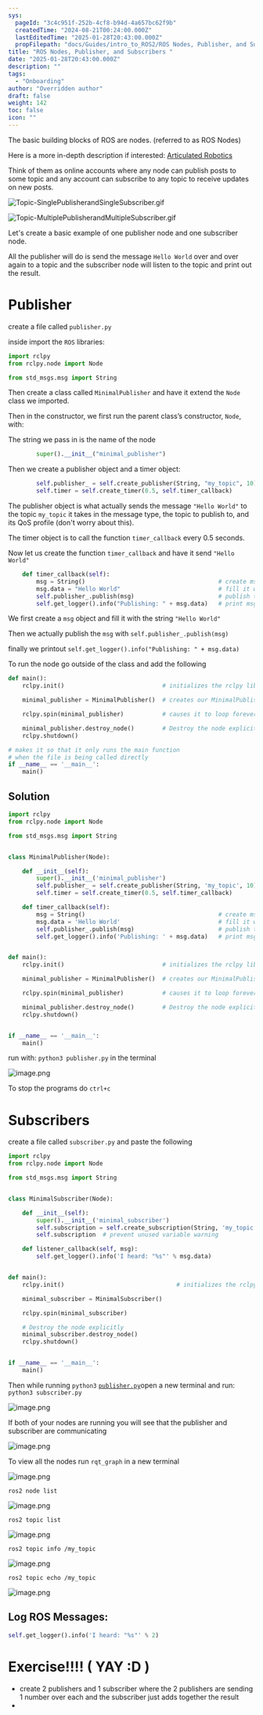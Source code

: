 ```yaml
---
sys:
  pageId: "3c4c951f-252b-4cf8-b94d-4a657bc62f9b"
  createdTime: "2024-08-21T00:24:00.000Z"
  lastEditedTime: "2025-01-28T20:43:00.000Z"
  propFilepath: "docs/Guides/intro_to_ROS2/ROS Nodes, Publisher, and Subscribers .md"
title: "ROS Nodes, Publisher, and Subscribers "
date: "2025-01-28T20:43:00.000Z"
description: ""
tags:
  - "Onboarding"
author: "Overridden author"
draft: false
weight: 142
toc: false
icon: ""
---
```


The basic building blocks of ROS are nodes. (referred to as ROS Nodes)

Here is a more in-depth description if interested: [Articulated Robotics](https://articulatedrobotics.xyz/tutorials/ready-for-ros/ros-overview#2-nodes)

Think of them as online accounts where any node can publish posts to some topic and any account can subscribe to any topic to receive updates on new posts.

![Topic-SinglePublisherandSingleSubscriber.gif](https://docs.ros.org/en/humble/_images/Topic-SinglePublisherandSingleSubscriber.gif)

![Topic-MultiplePublisherandMultipleSubscriber.gif](https://docs.ros.org/en/humble/_images/Topic-MultiplePublisherandMultipleSubscriber.gif)

Let's create a basic example of one publisher node and one subscriber node.

All the publisher will do is send the message `Hello World` over and over again to a topic and the subscriber node will listen to the topic and print out the result.

# Publisher

create a file called `publisher.py` 

inside import the `ROS` libraries:

```python
import rclpy
from rclpy.node import Node

from std_msgs.msg import String
```

Then create a class called `MinimalPublisher` and have it extend the `Node` class we imported.

Then in the constructor, we first run the parent class’s constructor, `Node`, with:

The string we pass in is the name of the node

```python
        super().__init__("minimal_publisher")
```

Then we create a publisher object and a timer object:

```python
        self.publisher_ = self.create_publisher(String, "my_topic", 10)
        self.timer = self.create_timer(0.5, self.timer_callback)
```

The publisher object is what actually sends the message `"Hello World"` to the topic `my_topic` it takes in the message type, the topic to publish to, and its QoS profile (don't worry about this).

The timer object is to call the function `timer_callback` every 0.5 seconds.

Now let us create the function `timer_callback` and have it send `"Hello World"`

```python
    def timer_callback(self):
        msg = String()                                      # create msg object
        msg.data = "Hello World"                            # fill it with data
        self.publisher_.publish(msg)                        # publish the message
        self.get_logger().info("Publishing: " + msg.data)   # print msg
```

We first create a `msg` object and fill it with the string `"Hello World"`

Then we actually publish the `msg` with `self.publisher_.publish(msg)`

finally we printout `self.get_logger().info("Publishing: " + msg.data)`

To run the node go outside of the class and add the following

```python
def main():
    rclpy.init()                            # initializes the rclpy library

    minimal_publisher = MinimalPublisher()  # creates our MinimalPublisher object

    rclpy.spin(minimal_publisher)           # causes it to loop forever

    minimal_publisher.destroy_node()        # Destroy the node explicitly
    rclpy.shutdown()

# makes it so that it only runs the main function
# when the file is being called directly
if __name__ == '__main__': 
    main()
```

## Solution

```python
import rclpy
from rclpy.node import Node

from std_msgs.msg import String


class MinimalPublisher(Node):

    def __init__(self):
        super().__init__('minimal_publisher')
        self.publisher_ = self.create_publisher(String, 'my_topic', 10)
        self.timer = self.create_timer(0.5, self.timer_callback)

    def timer_callback(self):
        msg = String()                                      # create msg object
        msg.data = 'Hello World'                            # fill it with data
        self.publisher_.publish(msg)                        # publish the message
        self.get_logger().info('Publishing: ' + msg.data)   # print msg


def main():
    rclpy.init()                            # initializes the rclpy library

    minimal_publisher = MinimalPublisher()  # creates our MinimalPublisher object

    rclpy.spin(minimal_publisher)           # causes it to loop forever

    minimal_publisher.destroy_node()        # Destroy the node explicitly
    rclpy.shutdown()


if __name__ == '__main__':
    main()
```

run with: `python3 publisher.py` in the terminal

![image.png](https://prod-files-secure.s3.us-west-2.amazonaws.com/d518164a-d88e-44d1-a4ee-3adb3bd8bce0/9214accb-ad5b-44f1-a31c-b3167c59138b/image.png?X-Amz-Algorithm=AWS4-HMAC-SHA256&X-Amz-Content-Sha256=UNSIGNED-PAYLOAD&X-Amz-Credential=ASIAZI2LB466ZCI4WG3J%2F20250706%2Fus-west-2%2Fs3%2Faws4_request&X-Amz-Date=20250706T190247Z&X-Amz-Expires=3600&X-Amz-Security-Token=IQoJb3JpZ2luX2VjEFkaCXVzLXdlc3QtMiJIMEYCIQDhc2BcpRDW409cv6%2BJwx%2FvnuF8ZqMoR308U3nW1jxkGAIhANS2W3G5TMuWNWfMFO5Ys%2FR7WM4ris4p4bNy6bizNW2cKv8DCGEQABoMNjM3NDIzMTgzODA1Igw7s%2BcWxqGJv0QnMDcq3APiaXlYbi%2Ba5envjgwfvkZaifFiy1Vb72a1pcYKUxmOGRKKuIqoriwi1t4nf%2Bwrmf4Q0X8OVcklf26l8SFbiSNHVfAZMSRBolr%2BjdYUCkqhHQpRMCsyvHrG9YpCyRHzMWu%2FEe1%2Fp982hSXG4pIXkvdcsQarIpcVCvZgyDJmet6WJCz1%2Fc2AVnDVDuutV9xDqJirPMvB2HLzp%2F7h2mkjViUIqybrxlipXdMwRZ0CIZOF%2FO0ku7CGBO308Iv6%2Fpw9fJpuTaiIoMm%2BLYkrw5oNv4jtuzB8EgIQ7m0wVxiO7Sjft5x%2FDj6OxoDbfEjOhzNwno%2Bw11a6%2BLMYw%2Fg0VOW75ANyDFIDHR4IThH9NaDv36XbU45qPsJh6Owwv46TcOEx4RJp9D6Y5Ox5rBApdc4zHObFKCbHQlPzCkuLDs7hhUJy%2F%2BAqxl5WzC%2BQE6dAYsKXI7WmgreXAxrNFDT1rg5wuUfUYO6EZXL2sWlF5VwBiy04ApmEEDrepQwhxM1Q4YdpO3QQiHYJcT1z0xa14cUKIrfTbh8tgSrD%2Fwn%2F78kcJa5JG8QMOt7hJSlGQLXlQJR6%2FrBjRlPC2xUDst%2Bow3JHlNPqU6vliu2S2n%2Bt%2FyQbiV9Favi5oYqTTu67o2I9EjDlw6rDBjqkATTvBO82smQfggXXLjiOd59eou%2FcBMqxQVnsOEN0FfSznAFF%2B60d47%2FQhC6Yo2WxNmahqc1DkTPHTTKLmgwDECztOoro75SbBzyNCIqe0jCZ1mcN1VmA3Q8LZxbXIhVkUJq5zs8dNPVXC5DSiTfVTFjHKhzWDnUysyNCUEvT%2Br3cJ3GIO%2B9WSG9CymnAnVdlvie4OB8WK0CNqa4MBEbHEa1JUYYA&X-Amz-Signature=2b88c2b97f6fc5b19ad5a197aa303adb2452e68ac6d3a0d3115e7e4317bb281d&X-Amz-SignedHeaders=host&x-amz-checksum-mode=ENABLED&x-id=GetObject)

To stop the programs do `ctrl+c`

# Subscribers

create a file called `subscriber.py` and paste the following

```python
import rclpy
from rclpy.node import Node

from std_msgs.msg import String


class MinimalSubscriber(Node):

    def __init__(self):
        super().__init__('minimal_subscriber')
        self.subscription = self.create_subscription(String, 'my_topic', self.listener_callback, 10)
        self.subscription  # prevent unused variable warning

    def listener_callback(self, msg):
        self.get_logger().info('I heard: "%s"' % msg.data)


def main():
    rclpy.init()                                # initializes the rclpy library

    minimal_subscriber = MinimalSubscriber()

    rclpy.spin(minimal_subscriber)

    # Destroy the node explicitly
    minimal_subscriber.destroy_node()
    rclpy.shutdown()


if __name__ == '__main__':
    main()
```

Then while running `python3` [`publisher.py`](http://publisher.py/)open a new terminal and run: `python3 subscriber.py` 

![image.png](https://prod-files-secure.s3.us-west-2.amazonaws.com/d518164a-d88e-44d1-a4ee-3adb3bd8bce0/611fccf2-c738-4dbd-94e9-98f209092866/image.png?X-Amz-Algorithm=AWS4-HMAC-SHA256&X-Amz-Content-Sha256=UNSIGNED-PAYLOAD&X-Amz-Credential=ASIAZI2LB466ZCI4WG3J%2F20250706%2Fus-west-2%2Fs3%2Faws4_request&X-Amz-Date=20250706T190248Z&X-Amz-Expires=3600&X-Amz-Security-Token=IQoJb3JpZ2luX2VjEFkaCXVzLXdlc3QtMiJIMEYCIQDhc2BcpRDW409cv6%2BJwx%2FvnuF8ZqMoR308U3nW1jxkGAIhANS2W3G5TMuWNWfMFO5Ys%2FR7WM4ris4p4bNy6bizNW2cKv8DCGEQABoMNjM3NDIzMTgzODA1Igw7s%2BcWxqGJv0QnMDcq3APiaXlYbi%2Ba5envjgwfvkZaifFiy1Vb72a1pcYKUxmOGRKKuIqoriwi1t4nf%2Bwrmf4Q0X8OVcklf26l8SFbiSNHVfAZMSRBolr%2BjdYUCkqhHQpRMCsyvHrG9YpCyRHzMWu%2FEe1%2Fp982hSXG4pIXkvdcsQarIpcVCvZgyDJmet6WJCz1%2Fc2AVnDVDuutV9xDqJirPMvB2HLzp%2F7h2mkjViUIqybrxlipXdMwRZ0CIZOF%2FO0ku7CGBO308Iv6%2Fpw9fJpuTaiIoMm%2BLYkrw5oNv4jtuzB8EgIQ7m0wVxiO7Sjft5x%2FDj6OxoDbfEjOhzNwno%2Bw11a6%2BLMYw%2Fg0VOW75ANyDFIDHR4IThH9NaDv36XbU45qPsJh6Owwv46TcOEx4RJp9D6Y5Ox5rBApdc4zHObFKCbHQlPzCkuLDs7hhUJy%2F%2BAqxl5WzC%2BQE6dAYsKXI7WmgreXAxrNFDT1rg5wuUfUYO6EZXL2sWlF5VwBiy04ApmEEDrepQwhxM1Q4YdpO3QQiHYJcT1z0xa14cUKIrfTbh8tgSrD%2Fwn%2F78kcJa5JG8QMOt7hJSlGQLXlQJR6%2FrBjRlPC2xUDst%2Bow3JHlNPqU6vliu2S2n%2Bt%2FyQbiV9Favi5oYqTTu67o2I9EjDlw6rDBjqkATTvBO82smQfggXXLjiOd59eou%2FcBMqxQVnsOEN0FfSznAFF%2B60d47%2FQhC6Yo2WxNmahqc1DkTPHTTKLmgwDECztOoro75SbBzyNCIqe0jCZ1mcN1VmA3Q8LZxbXIhVkUJq5zs8dNPVXC5DSiTfVTFjHKhzWDnUysyNCUEvT%2Br3cJ3GIO%2B9WSG9CymnAnVdlvie4OB8WK0CNqa4MBEbHEa1JUYYA&X-Amz-Signature=6e778f9bf2a9ee7c3455c29cf3cd659438731eda3200b8137cb50dae877ce034&X-Amz-SignedHeaders=host&x-amz-checksum-mode=ENABLED&x-id=GetObject)

If both of your nodes are running you will see that the publisher and subscriber are communicating

![image.png](https://prod-files-secure.s3.us-west-2.amazonaws.com/d518164a-d88e-44d1-a4ee-3adb3bd8bce0/eea428b5-1cf0-43bb-a30b-81cbaf6c5c78/image.png?X-Amz-Algorithm=AWS4-HMAC-SHA256&X-Amz-Content-Sha256=UNSIGNED-PAYLOAD&X-Amz-Credential=ASIAZI2LB466ZCI4WG3J%2F20250706%2Fus-west-2%2Fs3%2Faws4_request&X-Amz-Date=20250706T190248Z&X-Amz-Expires=3600&X-Amz-Security-Token=IQoJb3JpZ2luX2VjEFkaCXVzLXdlc3QtMiJIMEYCIQDhc2BcpRDW409cv6%2BJwx%2FvnuF8ZqMoR308U3nW1jxkGAIhANS2W3G5TMuWNWfMFO5Ys%2FR7WM4ris4p4bNy6bizNW2cKv8DCGEQABoMNjM3NDIzMTgzODA1Igw7s%2BcWxqGJv0QnMDcq3APiaXlYbi%2Ba5envjgwfvkZaifFiy1Vb72a1pcYKUxmOGRKKuIqoriwi1t4nf%2Bwrmf4Q0X8OVcklf26l8SFbiSNHVfAZMSRBolr%2BjdYUCkqhHQpRMCsyvHrG9YpCyRHzMWu%2FEe1%2Fp982hSXG4pIXkvdcsQarIpcVCvZgyDJmet6WJCz1%2Fc2AVnDVDuutV9xDqJirPMvB2HLzp%2F7h2mkjViUIqybrxlipXdMwRZ0CIZOF%2FO0ku7CGBO308Iv6%2Fpw9fJpuTaiIoMm%2BLYkrw5oNv4jtuzB8EgIQ7m0wVxiO7Sjft5x%2FDj6OxoDbfEjOhzNwno%2Bw11a6%2BLMYw%2Fg0VOW75ANyDFIDHR4IThH9NaDv36XbU45qPsJh6Owwv46TcOEx4RJp9D6Y5Ox5rBApdc4zHObFKCbHQlPzCkuLDs7hhUJy%2F%2BAqxl5WzC%2BQE6dAYsKXI7WmgreXAxrNFDT1rg5wuUfUYO6EZXL2sWlF5VwBiy04ApmEEDrepQwhxM1Q4YdpO3QQiHYJcT1z0xa14cUKIrfTbh8tgSrD%2Fwn%2F78kcJa5JG8QMOt7hJSlGQLXlQJR6%2FrBjRlPC2xUDst%2Bow3JHlNPqU6vliu2S2n%2Bt%2FyQbiV9Favi5oYqTTu67o2I9EjDlw6rDBjqkATTvBO82smQfggXXLjiOd59eou%2FcBMqxQVnsOEN0FfSznAFF%2B60d47%2FQhC6Yo2WxNmahqc1DkTPHTTKLmgwDECztOoro75SbBzyNCIqe0jCZ1mcN1VmA3Q8LZxbXIhVkUJq5zs8dNPVXC5DSiTfVTFjHKhzWDnUysyNCUEvT%2Br3cJ3GIO%2B9WSG9CymnAnVdlvie4OB8WK0CNqa4MBEbHEa1JUYYA&X-Amz-Signature=9be27137a3d6b3f049a91437b74c2d3b7898eca6b4dba0d834ef998aa8e33f1e&X-Amz-SignedHeaders=host&x-amz-checksum-mode=ENABLED&x-id=GetObject)

To view all the nodes run `rqt_graph` in a new terminal

![image.png](https://prod-files-secure.s3.us-west-2.amazonaws.com/d518164a-d88e-44d1-a4ee-3adb3bd8bce0/1d98e964-4318-4d62-b5c4-8c8f78368598/image.png?X-Amz-Algorithm=AWS4-HMAC-SHA256&X-Amz-Content-Sha256=UNSIGNED-PAYLOAD&X-Amz-Credential=ASIAZI2LB466ZCI4WG3J%2F20250706%2Fus-west-2%2Fs3%2Faws4_request&X-Amz-Date=20250706T190248Z&X-Amz-Expires=3600&X-Amz-Security-Token=IQoJb3JpZ2luX2VjEFkaCXVzLXdlc3QtMiJIMEYCIQDhc2BcpRDW409cv6%2BJwx%2FvnuF8ZqMoR308U3nW1jxkGAIhANS2W3G5TMuWNWfMFO5Ys%2FR7WM4ris4p4bNy6bizNW2cKv8DCGEQABoMNjM3NDIzMTgzODA1Igw7s%2BcWxqGJv0QnMDcq3APiaXlYbi%2Ba5envjgwfvkZaifFiy1Vb72a1pcYKUxmOGRKKuIqoriwi1t4nf%2Bwrmf4Q0X8OVcklf26l8SFbiSNHVfAZMSRBolr%2BjdYUCkqhHQpRMCsyvHrG9YpCyRHzMWu%2FEe1%2Fp982hSXG4pIXkvdcsQarIpcVCvZgyDJmet6WJCz1%2Fc2AVnDVDuutV9xDqJirPMvB2HLzp%2F7h2mkjViUIqybrxlipXdMwRZ0CIZOF%2FO0ku7CGBO308Iv6%2Fpw9fJpuTaiIoMm%2BLYkrw5oNv4jtuzB8EgIQ7m0wVxiO7Sjft5x%2FDj6OxoDbfEjOhzNwno%2Bw11a6%2BLMYw%2Fg0VOW75ANyDFIDHR4IThH9NaDv36XbU45qPsJh6Owwv46TcOEx4RJp9D6Y5Ox5rBApdc4zHObFKCbHQlPzCkuLDs7hhUJy%2F%2BAqxl5WzC%2BQE6dAYsKXI7WmgreXAxrNFDT1rg5wuUfUYO6EZXL2sWlF5VwBiy04ApmEEDrepQwhxM1Q4YdpO3QQiHYJcT1z0xa14cUKIrfTbh8tgSrD%2Fwn%2F78kcJa5JG8QMOt7hJSlGQLXlQJR6%2FrBjRlPC2xUDst%2Bow3JHlNPqU6vliu2S2n%2Bt%2FyQbiV9Favi5oYqTTu67o2I9EjDlw6rDBjqkATTvBO82smQfggXXLjiOd59eou%2FcBMqxQVnsOEN0FfSznAFF%2B60d47%2FQhC6Yo2WxNmahqc1DkTPHTTKLmgwDECztOoro75SbBzyNCIqe0jCZ1mcN1VmA3Q8LZxbXIhVkUJq5zs8dNPVXC5DSiTfVTFjHKhzWDnUysyNCUEvT%2Br3cJ3GIO%2B9WSG9CymnAnVdlvie4OB8WK0CNqa4MBEbHEa1JUYYA&X-Amz-Signature=2a885a9e6268b4281db763ad53d40ba7f70b9bcde20572e1262722585d9578b1&X-Amz-SignedHeaders=host&x-amz-checksum-mode=ENABLED&x-id=GetObject)

`ros2 node list`

![image.png](https://prod-files-secure.s3.us-west-2.amazonaws.com/d518164a-d88e-44d1-a4ee-3adb3bd8bce0/680ac8cf-e6d9-4164-9ece-5b9a6fccffee/image.png?X-Amz-Algorithm=AWS4-HMAC-SHA256&X-Amz-Content-Sha256=UNSIGNED-PAYLOAD&X-Amz-Credential=ASIAZI2LB466ZCI4WG3J%2F20250706%2Fus-west-2%2Fs3%2Faws4_request&X-Amz-Date=20250706T190248Z&X-Amz-Expires=3600&X-Amz-Security-Token=IQoJb3JpZ2luX2VjEFkaCXVzLXdlc3QtMiJIMEYCIQDhc2BcpRDW409cv6%2BJwx%2FvnuF8ZqMoR308U3nW1jxkGAIhANS2W3G5TMuWNWfMFO5Ys%2FR7WM4ris4p4bNy6bizNW2cKv8DCGEQABoMNjM3NDIzMTgzODA1Igw7s%2BcWxqGJv0QnMDcq3APiaXlYbi%2Ba5envjgwfvkZaifFiy1Vb72a1pcYKUxmOGRKKuIqoriwi1t4nf%2Bwrmf4Q0X8OVcklf26l8SFbiSNHVfAZMSRBolr%2BjdYUCkqhHQpRMCsyvHrG9YpCyRHzMWu%2FEe1%2Fp982hSXG4pIXkvdcsQarIpcVCvZgyDJmet6WJCz1%2Fc2AVnDVDuutV9xDqJirPMvB2HLzp%2F7h2mkjViUIqybrxlipXdMwRZ0CIZOF%2FO0ku7CGBO308Iv6%2Fpw9fJpuTaiIoMm%2BLYkrw5oNv4jtuzB8EgIQ7m0wVxiO7Sjft5x%2FDj6OxoDbfEjOhzNwno%2Bw11a6%2BLMYw%2Fg0VOW75ANyDFIDHR4IThH9NaDv36XbU45qPsJh6Owwv46TcOEx4RJp9D6Y5Ox5rBApdc4zHObFKCbHQlPzCkuLDs7hhUJy%2F%2BAqxl5WzC%2BQE6dAYsKXI7WmgreXAxrNFDT1rg5wuUfUYO6EZXL2sWlF5VwBiy04ApmEEDrepQwhxM1Q4YdpO3QQiHYJcT1z0xa14cUKIrfTbh8tgSrD%2Fwn%2F78kcJa5JG8QMOt7hJSlGQLXlQJR6%2FrBjRlPC2xUDst%2Bow3JHlNPqU6vliu2S2n%2Bt%2FyQbiV9Favi5oYqTTu67o2I9EjDlw6rDBjqkATTvBO82smQfggXXLjiOd59eou%2FcBMqxQVnsOEN0FfSznAFF%2B60d47%2FQhC6Yo2WxNmahqc1DkTPHTTKLmgwDECztOoro75SbBzyNCIqe0jCZ1mcN1VmA3Q8LZxbXIhVkUJq5zs8dNPVXC5DSiTfVTFjHKhzWDnUysyNCUEvT%2Br3cJ3GIO%2B9WSG9CymnAnVdlvie4OB8WK0CNqa4MBEbHEa1JUYYA&X-Amz-Signature=0ea779d58fad0db755b5719899b5c17ec10e78bcb1639c7cfec81b463c01feec&X-Amz-SignedHeaders=host&x-amz-checksum-mode=ENABLED&x-id=GetObject)

`ros2 topic list`

![image.png](https://prod-files-secure.s3.us-west-2.amazonaws.com/d518164a-d88e-44d1-a4ee-3adb3bd8bce0/eee2ebe1-27ef-4a4a-96fb-2ca54126fb29/image.png?X-Amz-Algorithm=AWS4-HMAC-SHA256&X-Amz-Content-Sha256=UNSIGNED-PAYLOAD&X-Amz-Credential=ASIAZI2LB466ZCI4WG3J%2F20250706%2Fus-west-2%2Fs3%2Faws4_request&X-Amz-Date=20250706T190248Z&X-Amz-Expires=3600&X-Amz-Security-Token=IQoJb3JpZ2luX2VjEFkaCXVzLXdlc3QtMiJIMEYCIQDhc2BcpRDW409cv6%2BJwx%2FvnuF8ZqMoR308U3nW1jxkGAIhANS2W3G5TMuWNWfMFO5Ys%2FR7WM4ris4p4bNy6bizNW2cKv8DCGEQABoMNjM3NDIzMTgzODA1Igw7s%2BcWxqGJv0QnMDcq3APiaXlYbi%2Ba5envjgwfvkZaifFiy1Vb72a1pcYKUxmOGRKKuIqoriwi1t4nf%2Bwrmf4Q0X8OVcklf26l8SFbiSNHVfAZMSRBolr%2BjdYUCkqhHQpRMCsyvHrG9YpCyRHzMWu%2FEe1%2Fp982hSXG4pIXkvdcsQarIpcVCvZgyDJmet6WJCz1%2Fc2AVnDVDuutV9xDqJirPMvB2HLzp%2F7h2mkjViUIqybrxlipXdMwRZ0CIZOF%2FO0ku7CGBO308Iv6%2Fpw9fJpuTaiIoMm%2BLYkrw5oNv4jtuzB8EgIQ7m0wVxiO7Sjft5x%2FDj6OxoDbfEjOhzNwno%2Bw11a6%2BLMYw%2Fg0VOW75ANyDFIDHR4IThH9NaDv36XbU45qPsJh6Owwv46TcOEx4RJp9D6Y5Ox5rBApdc4zHObFKCbHQlPzCkuLDs7hhUJy%2F%2BAqxl5WzC%2BQE6dAYsKXI7WmgreXAxrNFDT1rg5wuUfUYO6EZXL2sWlF5VwBiy04ApmEEDrepQwhxM1Q4YdpO3QQiHYJcT1z0xa14cUKIrfTbh8tgSrD%2Fwn%2F78kcJa5JG8QMOt7hJSlGQLXlQJR6%2FrBjRlPC2xUDst%2Bow3JHlNPqU6vliu2S2n%2Bt%2FyQbiV9Favi5oYqTTu67o2I9EjDlw6rDBjqkATTvBO82smQfggXXLjiOd59eou%2FcBMqxQVnsOEN0FfSznAFF%2B60d47%2FQhC6Yo2WxNmahqc1DkTPHTTKLmgwDECztOoro75SbBzyNCIqe0jCZ1mcN1VmA3Q8LZxbXIhVkUJq5zs8dNPVXC5DSiTfVTFjHKhzWDnUysyNCUEvT%2Br3cJ3GIO%2B9WSG9CymnAnVdlvie4OB8WK0CNqa4MBEbHEa1JUYYA&X-Amz-Signature=99a94702db67aaf47e8c7e7e8729c7da65ef1487341cf8de32f39bd80870aa39&X-Amz-SignedHeaders=host&x-amz-checksum-mode=ENABLED&x-id=GetObject)

`ros2 topic info /my_topic`

![image.png](https://prod-files-secure.s3.us-west-2.amazonaws.com/d518164a-d88e-44d1-a4ee-3adb3bd8bce0/6288ef12-cb9e-406f-b9eb-65feed3a9011/image.png?X-Amz-Algorithm=AWS4-HMAC-SHA256&X-Amz-Content-Sha256=UNSIGNED-PAYLOAD&X-Amz-Credential=ASIAZI2LB466ZCI4WG3J%2F20250706%2Fus-west-2%2Fs3%2Faws4_request&X-Amz-Date=20250706T190247Z&X-Amz-Expires=3600&X-Amz-Security-Token=IQoJb3JpZ2luX2VjEFkaCXVzLXdlc3QtMiJIMEYCIQDhc2BcpRDW409cv6%2BJwx%2FvnuF8ZqMoR308U3nW1jxkGAIhANS2W3G5TMuWNWfMFO5Ys%2FR7WM4ris4p4bNy6bizNW2cKv8DCGEQABoMNjM3NDIzMTgzODA1Igw7s%2BcWxqGJv0QnMDcq3APiaXlYbi%2Ba5envjgwfvkZaifFiy1Vb72a1pcYKUxmOGRKKuIqoriwi1t4nf%2Bwrmf4Q0X8OVcklf26l8SFbiSNHVfAZMSRBolr%2BjdYUCkqhHQpRMCsyvHrG9YpCyRHzMWu%2FEe1%2Fp982hSXG4pIXkvdcsQarIpcVCvZgyDJmet6WJCz1%2Fc2AVnDVDuutV9xDqJirPMvB2HLzp%2F7h2mkjViUIqybrxlipXdMwRZ0CIZOF%2FO0ku7CGBO308Iv6%2Fpw9fJpuTaiIoMm%2BLYkrw5oNv4jtuzB8EgIQ7m0wVxiO7Sjft5x%2FDj6OxoDbfEjOhzNwno%2Bw11a6%2BLMYw%2Fg0VOW75ANyDFIDHR4IThH9NaDv36XbU45qPsJh6Owwv46TcOEx4RJp9D6Y5Ox5rBApdc4zHObFKCbHQlPzCkuLDs7hhUJy%2F%2BAqxl5WzC%2BQE6dAYsKXI7WmgreXAxrNFDT1rg5wuUfUYO6EZXL2sWlF5VwBiy04ApmEEDrepQwhxM1Q4YdpO3QQiHYJcT1z0xa14cUKIrfTbh8tgSrD%2Fwn%2F78kcJa5JG8QMOt7hJSlGQLXlQJR6%2FrBjRlPC2xUDst%2Bow3JHlNPqU6vliu2S2n%2Bt%2FyQbiV9Favi5oYqTTu67o2I9EjDlw6rDBjqkATTvBO82smQfggXXLjiOd59eou%2FcBMqxQVnsOEN0FfSznAFF%2B60d47%2FQhC6Yo2WxNmahqc1DkTPHTTKLmgwDECztOoro75SbBzyNCIqe0jCZ1mcN1VmA3Q8LZxbXIhVkUJq5zs8dNPVXC5DSiTfVTFjHKhzWDnUysyNCUEvT%2Br3cJ3GIO%2B9WSG9CymnAnVdlvie4OB8WK0CNqa4MBEbHEa1JUYYA&X-Amz-Signature=6da9484ee815eaed259965338ab691b83eb8a9f46b2e908cd7a08e717964d2fc&X-Amz-SignedHeaders=host&x-amz-checksum-mode=ENABLED&x-id=GetObject)

`ros2 topic echo /my_topic`

![image.png](https://prod-files-secure.s3.us-west-2.amazonaws.com/d518164a-d88e-44d1-a4ee-3adb3bd8bce0/0a6fcb4d-422d-4a6c-a803-749ef4adf2c6/image.png?X-Amz-Algorithm=AWS4-HMAC-SHA256&X-Amz-Content-Sha256=UNSIGNED-PAYLOAD&X-Amz-Credential=ASIAZI2LB466ZCI4WG3J%2F20250706%2Fus-west-2%2Fs3%2Faws4_request&X-Amz-Date=20250706T190248Z&X-Amz-Expires=3600&X-Amz-Security-Token=IQoJb3JpZ2luX2VjEFkaCXVzLXdlc3QtMiJIMEYCIQDhc2BcpRDW409cv6%2BJwx%2FvnuF8ZqMoR308U3nW1jxkGAIhANS2W3G5TMuWNWfMFO5Ys%2FR7WM4ris4p4bNy6bizNW2cKv8DCGEQABoMNjM3NDIzMTgzODA1Igw7s%2BcWxqGJv0QnMDcq3APiaXlYbi%2Ba5envjgwfvkZaifFiy1Vb72a1pcYKUxmOGRKKuIqoriwi1t4nf%2Bwrmf4Q0X8OVcklf26l8SFbiSNHVfAZMSRBolr%2BjdYUCkqhHQpRMCsyvHrG9YpCyRHzMWu%2FEe1%2Fp982hSXG4pIXkvdcsQarIpcVCvZgyDJmet6WJCz1%2Fc2AVnDVDuutV9xDqJirPMvB2HLzp%2F7h2mkjViUIqybrxlipXdMwRZ0CIZOF%2FO0ku7CGBO308Iv6%2Fpw9fJpuTaiIoMm%2BLYkrw5oNv4jtuzB8EgIQ7m0wVxiO7Sjft5x%2FDj6OxoDbfEjOhzNwno%2Bw11a6%2BLMYw%2Fg0VOW75ANyDFIDHR4IThH9NaDv36XbU45qPsJh6Owwv46TcOEx4RJp9D6Y5Ox5rBApdc4zHObFKCbHQlPzCkuLDs7hhUJy%2F%2BAqxl5WzC%2BQE6dAYsKXI7WmgreXAxrNFDT1rg5wuUfUYO6EZXL2sWlF5VwBiy04ApmEEDrepQwhxM1Q4YdpO3QQiHYJcT1z0xa14cUKIrfTbh8tgSrD%2Fwn%2F78kcJa5JG8QMOt7hJSlGQLXlQJR6%2FrBjRlPC2xUDst%2Bow3JHlNPqU6vliu2S2n%2Bt%2FyQbiV9Favi5oYqTTu67o2I9EjDlw6rDBjqkATTvBO82smQfggXXLjiOd59eou%2FcBMqxQVnsOEN0FfSznAFF%2B60d47%2FQhC6Yo2WxNmahqc1DkTPHTTKLmgwDECztOoro75SbBzyNCIqe0jCZ1mcN1VmA3Q8LZxbXIhVkUJq5zs8dNPVXC5DSiTfVTFjHKhzWDnUysyNCUEvT%2Br3cJ3GIO%2B9WSG9CymnAnVdlvie4OB8WK0CNqa4MBEbHEa1JUYYA&X-Amz-Signature=393f16f9364eaa45568624758d233271a9554d7a67b0b17708a6c373902a8441&X-Amz-SignedHeaders=host&x-amz-checksum-mode=ENABLED&x-id=GetObject)

## Log ROS Messages:

```python
self.get_logger().info('I heard: "%s"' % 2)
```

# Exercise!!!! ( YAY :D )

- create 2 publishers and 1 subscriber where the 2 publishers are sending 1 number over each and the subscriber just adds together the result
- 
